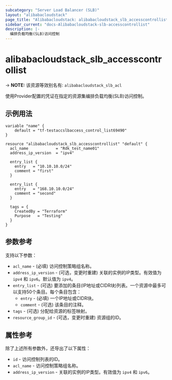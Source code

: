 ```yaml
---
subcategory: "Server Load Balancer (SLB)"
layout: "alibabacloudstack"
page_title: "Alibabacloudstack: alibabacloudstack_slb_accesscontrollist"
sidebar_current: "docs-Alibabacloudstack-slb-accesscontrollist"
description: |- 
  编排负载均衡(SLB)访问控制
---
```


# alibabacloudstack_slb_accesscontrollist
-> **NOTE:** 该资源等效别名有: `alibabacloudstack_slb_acl`

使用Provider配置的凭证在指定的资源集编排负载均衡(SLB)访问控制。

## 示例用法

```hcl
variable "name" {
    default = "tf-testaccslbaccess_control_list69490"
}

resource "alibabacloudstack_slb_accesscontrollist" "default" {
  acl_name            = "Rdk_test_name01"
  address_ip_version  = "ipv4"

  entry_list {
    entry   = "10.10.10.0/24"
    comment = "first"
  }

  entry_list {
    entry   = "168.10.10.0/24"
    comment = "second"
  }

  tags = {
    CreatedBy = "Terraform"
    Purpose   = "Testing"
  }
}
```

## 参数参考

支持以下参数：
  * `acl_name` - (必填) 访问控制策略组名称。
  * `address_ip_version` - (可选，变更时重建) 关联的实例的IP类型。有效值为 `ipv4` 和 `ipv6`。默认值为 `ipv4`。
  * `entry_list` - (可选) 要添加的条目(IP地址或CIDR块)列表。一个资源中最多可以支持50个条目。每个条目包含：
    * `entry` - (必填) 一个IP地址或CIDR块。
    * `comment` - (可选) 该条目的注释。
  * `tags` - (可选) 分配给资源的标签映射。
  * `resource_group_id` - (可选，变更时重建) 资源组的ID。

## 属性参考

除了上述所有参数外，还导出了以下属性：
  * `id` - 访问控制列表的ID。
  * `acl_name` - 访问控制策略组名称。
  * `address_ip_version` - 关联的实例的IP类型。有效值为 `ipv4` 和 `ipv6`。